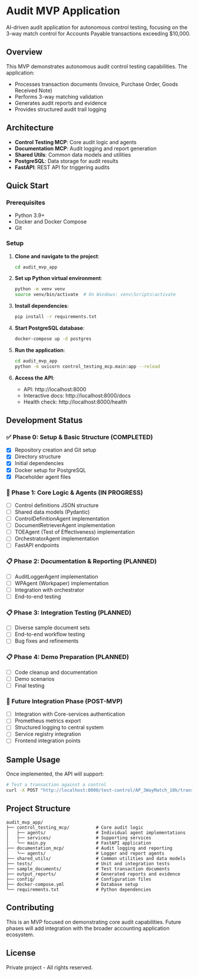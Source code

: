 # Audit MVP Application

AI-driven audit application for autonomous control testing, focusing on the 3-way match control for Accounts Payable transactions exceeding $10,000.

## Overview

This MVP demonstrates autonomous audit control testing capabilities. The application:
- Processes transaction documents (Invoice, Purchase Order, Goods Received Note)
- Performs 3-way matching validation
- Generates audit reports and evidence
- Provides structured audit trail logging

## Architecture

- **Control Testing MCP**: Core audit logic and agents
- **Documentation MCP**: Audit logging and report generation
- **Shared Utils**: Common data models and utilities
- **PostgreSQL**: Data storage for audit results
- **FastAPI**: REST API for triggering audits

## Quick Start

### Prerequisites
- Python 3.9+
- Docker and Docker Compose
- Git

### Setup

1. **Clone and navigate to the project**:
   ```bash
   cd audit_mvp_app
   ```

2. **Set up Python virtual environment**:
   ```bash
   python -m venv venv
   source venv/bin/activate  # On Windows: venv\Scripts\activate
   ```

3. **Install dependencies**:
   ```bash
   pip install -r requirements.txt
   ```

4. **Start PostgreSQL database**:
   ```bash
   docker-compose up -d postgres
   ```

5. **Run the application**:
   ```bash
   cd audit_mvp_app
   python -m uvicorn control_testing_mcp.main:app --reload
   ```

6. **Access the API**:
   - API: http://localhost:8000
   - Interactive docs: http://localhost:8000/docs
   - Health check: http://localhost:8000/health

## Development Status

### ✅ Phase 0: Setup & Basic Structure (COMPLETED)
- [x] Repository creation and Git setup
- [x] Directory structure
- [x] Initial dependencies
- [x] Docker setup for PostgreSQL
- [x] Placeholder agent files

### 🚧 Phase 1: Core Logic & Agents (IN PROGRESS)
- [ ] Control definitions JSON structure
- [ ] Shared data models (Pydantic)
- [ ] ControlDefinitionAgent implementation
- [ ] DocumentRetrieverAgent implementation
- [ ] TOEAgent (Test of Effectiveness) implementation
- [ ] OrchestratorAgent implementation
- [ ] FastAPI endpoints

### 📋 Phase 2: Documentation & Reporting (PLANNED)
- [ ] AuditLoggerAgent implementation
- [ ] WPAgent (Workpaper) implementation
- [ ] Integration with orchestrator
- [ ] End-to-end testing

### 📋 Phase 3: Integration Testing (PLANNED)
- [ ] Diverse sample document sets
- [ ] End-to-end workflow testing
- [ ] Bug fixes and refinements

### 📋 Phase 4: Demo Preparation (PLANNED)
- [ ] Code cleanup and documentation
- [ ] Demo scenarios
- [ ] Final testing

### 🔮 Future Integration Phase (POST-MVP)
- [ ] Integration with Core-services authentication
- [ ] Prometheus metrics export
- [ ] Structured logging to central system
- [ ] Service registry integration
- [ ] Frontend integration points

## Sample Usage

Once implemented, the API will support:

```bash
# Test a transaction against a control
curl -X POST "http://localhost:8000/test-control/AP_3WayMatch_10k/transaction/transaction_001"
```

## Project Structure

```
audit_mvp_app/
├── control_testing_mcp/          # Core audit logic
│   ├── agents/                   # Individual agent implementations
│   ├── services/                 # Supporting services
│   └── main.py                   # FastAPI application
├── documentation_mcp/            # Audit logging and reporting
│   └── agents/                   # Logger and report agents
├── shared_utils/                 # Common utilities and data models
├── tests/                        # Unit and integration tests
├── sample_documents/             # Test transaction documents
├── output_reports/               # Generated reports and evidence
├── config/                       # Configuration files
├── docker-compose.yml            # Database setup
└── requirements.txt              # Python dependencies
```

## Contributing

This is an MVP focused on demonstrating core audit capabilities. Future phases will add integration with the broader accounting application ecosystem.

## License

Private project - All rights reserved. 
